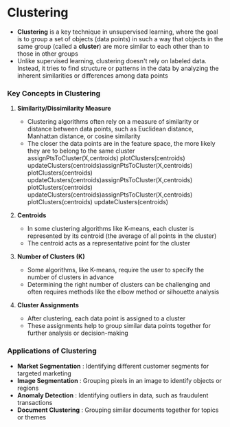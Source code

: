 # Clustering
- **Clustering** is a key technique in unsupervised learning, where the goal is to group a set of objects (data points) in such a way that objects in the same group (called a **cluster**) are more similar to each other than to those in other groups
- Unlike supervised learning, clustering doesn't rely on labeled data. Instead, it tries to find structure or patterns in the data by analyzing the inherent similarities or differences among data points

### Key Concepts in Clustering
1. **Similarity/Dissimilarity Measure**
   - Clustering algorithms often rely on a measure of similarity or distance between data points, such as Euclidean distance, Manhattan distance, or cosine similarity
   - The closer the data points are in the feature space, the more likely they are to belong to the same cluster
assignPtsToCluster(X,centroids) plotClusters(centroids) updateClusters(centroids)assignPtsToCluster(X,centroids) plotClusters(centroids) updateClusters(centroids)assignPtsToCluster(X,centroids) plotClusters(centroids) updateClusters(centroids)assignPtsToCluster(X,centroids) plotClusters(centroids) updateClusters(centroids)
2. **Centroids**
   - In some clustering algorithms like K-means, each cluster is represented by its centroid (the average of all points in the cluster)
   - The centroid acts as a representative point for the cluster

3. **Number of Clusters (K)**
   - Some algorithms, like K-means, require the user to specify the number of clusters in advance
   - Determining the right number of clusters can be challenging and often requires methods like the elbow method or silhouette analysis

4. **Cluster Assignments**
   - After clustering, each data point is assigned to a cluster
   - These assignments help to group similar data points together for further analysis or decision-making

### Applications of Clustering
- **Market Segmentation** : Identifying different customer segments for targeted marketing
- **Image Segmentation** : Grouping pixels in an image to identify objects or regions
- **Anomaly Detection** : Identifying outliers in data, such as fraudulent transactions
- **Document Clustering** : Grouping similar documents together for topics or themes
